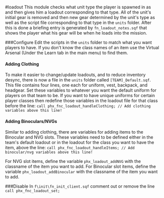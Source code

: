#loadout
This module checks what unit type the player is spawned in as and then gives him a loadout corresponding to that type. All of the unit's initial gear is removed and then new gear determined by the unit's type as well as the script file corresponding to that type in the `units` folder. After this is done a briefing entry is generated by `fn_loadout_notes.sqf` that shows the player what his gear will be when he loads into the mission.

###Configure
Edit the scripts in the `units` folder to match what you want players to have. If you don't know the class names of an item use the Virtual Arsenal (Under the Learn tab in the main menu) to find them. 

#### Adding Clothing
To make it easier to change/update loadouts, and to reduce inventory desync, there is now a file in the `units` folder called `[TEAM]_Default.sqf`. This file contains four lines, one each for uniform, vest, backpack, and headgear. Set these variables to whatever you want the default uniform for players on that team to be. If you want to have unique uniforms for certain player classes then redefine those variables in the loadout file for that class before the line: ```call phx_fnc_loadout_handleClothing; // Add clothing variables above this line!```

#### Adding Binoculars/NVGs
Similar to adding clothing, there are variables for adding items to the Binocular and NVG slots. These variables need to be defined either in the team's default loadout or in the loadout for the class you want to have the item, above the line: ```call phx_fnc_loadout_handleItems; // Add binocular/nvg variables above this line!```

For NVG slot items, define the variable `phx_loadout_addNVG` with the classname of the item you want to add. 
For Binocular slot items, define the variable `phx_loadout_addBinocular` with the classname of the item you want to add.

###Disable
In `f\init\fn_init_client.sqf` comment out or remove the line ```call phx_fnc_loadout_set;```